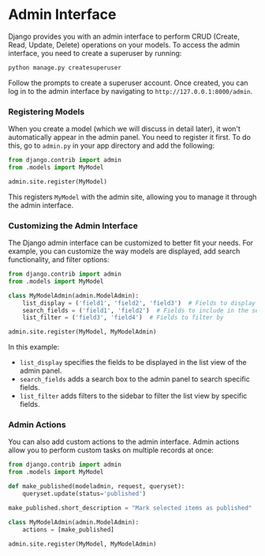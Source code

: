 # Admin Interface

Django provides you with an admin interface to perform CRUD (Create, Read, Update, Delete) operations on your models. To access the admin interface, you need to create a superuser by running:

```sh
python manage.py createsuperuser
```

Follow the prompts to create a superuser account. Once created, you can log in to the admin interface by navigating to `http://127.0.0.1:8000/admin`.

### Registering Models

When you create a model (which we will discuss in detail later), it won't automatically appear in the admin panel. You need to register it first. To do this, go to `admin.py` in your app directory and add the following:

```python
from django.contrib import admin
from .models import MyModel

admin.site.register(MyModel)
```

This registers `MyModel` with the admin site, allowing you to manage it through the admin interface.

### Customizing the Admin Interface

The Django admin interface can be customized to better fit your needs. For example, you can customize the way models are displayed, add search functionality, and filter options:

```python
from django.contrib import admin
from .models import MyModel

class MyModelAdmin(admin.ModelAdmin):
    list_display = ('field1', 'field2', 'field3')  # Fields to display in the list view
    search_fields = ('field1', 'field2')  # Fields to include in the search box
    list_filter = ('field3', 'field4')  # Fields to filter by

admin.site.register(MyModel, MyModelAdmin)
```

In this example:

- `list_display` specifies the fields to be displayed in the list view of the admin panel.
- `search_fields` adds a search box to the admin panel to search specific fields.
- `list_filter` adds filters to the sidebar to filter the list view by specific fields.

### Admin Actions

You can also add custom actions to the admin interface. Admin actions allow you to perform custom tasks on multiple records at once:

```python
from django.contrib import admin
from .models import MyModel

def make_published(modeladmin, request, queryset):
    queryset.update(status='published')

make_published.short_description = "Mark selected items as published"

class MyModelAdmin(admin.ModelAdmin):
    actions = [make_published]

admin.site.register(MyModel, MyModelAdmin)
```

